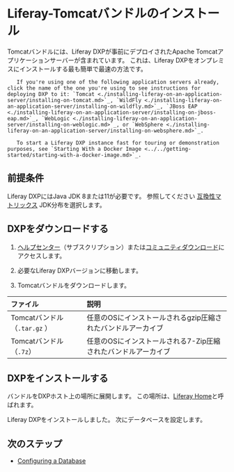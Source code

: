 # Liferay-Tomcatバンドルのインストール

Tomcatバンドルには、Liferay DXPが事前にデプロイされたApache Tomcatアプリケーションサーバーが含まれています。 これは、Liferay DXPをオンプレミスにインストールする最も簡単で最速の方法です。

``` note::
   If you're using one of the following application servers already, click the name of the one you're using to see instructions for deploying DXP to it: `Tomcat <./installing-liferay-on-an-application-server/installing-on-tomcat.md>`_, `WildFly <./installing-liferay-on-an-application-server/installing-on-wildfly.md>`_, `JBoss EAP <./installing-liferay-on-an-application-server/installing-on-jboss-eap.md>`_, `WebLogic <./installing-liferay-on-an-application-server/installing-on-weblogic.md>`_, or `WebSphere <./installing-liferay-on-an-application-server/installing-on-websphere.md>`_.
```

``` note::
   To start a Liferay DXP instance fast for touring or demonstration purposes, see `Starting With a Docker Image <../../getting-started/starting-with-a-docker-image.md>`_.
```

## 前提条件

Liferay DXPにはJava JDK 8または11が必要です。 参照してください [互換性マトリックス](https://www.liferay.com/documents/10182/246659966/Liferay+DXP+7.2+Compatibility+Matrix.pdf/ed234765-db47-c4ad-7c82-2acb4c73b0f9) JDK分布を選択します。

## DXPをダウンロードする

1.  [ヘルプセンター](https://help.liferay.com/hc)（サブスクリプション）または[コミュニティダウンロード](https://www.liferay.com/downloads-community)にアクセスします。

2.  必要なLiferay DXPバージョンに移動します。

3.  Tomcatバンドルをダウンロードします。

| ファイル                   | 説明                                 |
|:---------------------- |:---------------------------------- |
| Tomcatバンドル（`.tar.gz` ） | 任意のOSにインストールされるgzip圧縮されたバンドルアーカイブ  |
| Tomcatバンドル（`.7z`）      | 任意のOSにインストールされる7-Zip圧縮されたバンドルアーカイブ |

## DXPをインストールする

バンドルをDXPホスト上の場所に展開します。 この場所は、[Liferay Home](../reference/liferay-home.md)と呼ばれます。

Liferay DXPをインストールしました。 次にデータベースを設定します。

## 次のステップ

  - [Configuring a Database](./configuring-a-database.md)

